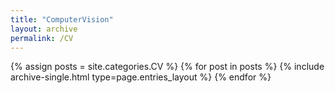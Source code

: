 ```yaml
---
title: "ComputerVision"
layout: archive
permalink: /CV
---
```



{% assign posts = site.categories.CV %}
{% for post in posts %} {% include archive-single.html type=page.entries_layout %} {% endfor %}
